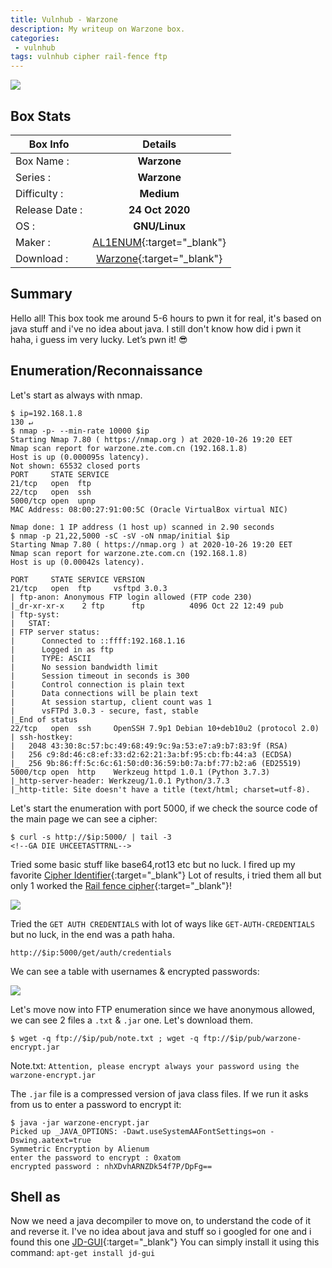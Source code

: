```yaml
---
title: Vulnhub - Warzone
description: My writeup on Warzone box.
categories:
 - vulnhub
tags: vulnhub cipher rail-fence ftp
---
```


![](https://i.imgur.com/KhhkGVS.png)

## Box Stats

| Box Info      | Details       | 
| ------------- |:-------------:| 
| Box Name :    | **Warzone**  | 
| Series :      | **Warzone**         |
| Difficulty :  | **Medium**             |   
| Release Date :| **24 Oct 2020**      |    
| OS :          | **GNU/Linux**        |   
| Maker :       | [AL1ENUM](https://twitter.com/AL1ENUM){:target="_blank"}     | 
| Download :    | [Warzone](https://www.vulnhub.com/entry/warzone-1,589/){:target="_blank"}      | 

## Summary

Hello all! This box took me around 5-6 hours to pwn it for real, it's based on java stuff and i've no idea about java. I still don't know how did i pwn it haha, i guess im very lucky. Let’s pwn it! :sunglasses:

## Enumeration/Reconnaissance

Let's start as always with nmap.

```
$ ip=192.168.1.8                                                                                                                                                                 130 ↵
$ nmap -p- --min-rate 10000 $ip
Starting Nmap 7.80 ( https://nmap.org ) at 2020-10-26 19:20 EET
Nmap scan report for warzone.zte.com.cn (192.168.1.8)
Host is up (0.000095s latency).
Not shown: 65532 closed ports
PORT     STATE SERVICE
21/tcp   open  ftp
22/tcp   open  ssh
5000/tcp open  upnp
MAC Address: 08:00:27:91:00:5C (Oracle VirtualBox virtual NIC)

Nmap done: 1 IP address (1 host up) scanned in 2.90 seconds
$ nmap -p 21,22,5000 -sC -sV -oN nmap/initial $ip
Starting Nmap 7.80 ( https://nmap.org ) at 2020-10-26 19:20 EET
Nmap scan report for warzone.zte.com.cn (192.168.1.8)
Host is up (0.00042s latency).

PORT     STATE SERVICE VERSION
21/tcp   open  ftp     vsftpd 3.0.3
| ftp-anon: Anonymous FTP login allowed (FTP code 230)
|_dr-xr-xr-x    2 ftp      ftp          4096 Oct 22 12:49 pub
| ftp-syst: 
|   STAT: 
| FTP server status:
|      Connected to ::ffff:192.168.1.16
|      Logged in as ftp
|      TYPE: ASCII
|      No session bandwidth limit
|      Session timeout in seconds is 300
|      Control connection is plain text
|      Data connections will be plain text
|      At session startup, client count was 1
|      vsFTPd 3.0.3 - secure, fast, stable
|_End of status
22/tcp   open  ssh     OpenSSH 7.9p1 Debian 10+deb10u2 (protocol 2.0)
| ssh-hostkey: 
|   2048 43:30:8c:57:bc:49:68:49:9c:9a:53:e7:a9:b7:83:9f (RSA)
|   256 c9:8d:46:c8:ef:33:d2:62:21:3a:bf:95:cb:fb:44:a3 (ECDSA)
|_  256 9b:86:ff:5c:6c:61:50:d0:36:59:b0:7a:bf:77:b2:a6 (ED25519)
5000/tcp open  http    Werkzeug httpd 1.0.1 (Python 3.7.3)
|_http-server-header: Werkzeug/1.0.1 Python/3.7.3
|_http-title: Site doesn't have a title (text/html; charset=utf-8).
```

Let's start the enumeration with port 5000, if we check the source code of the main page we can see a cipher:

```
$ curl -s http://$ip:5000/ | tail -3
<!--GA DIE UHCEETASTTRNL-->
```

Tried some basic stuff like base64,rot13 etc but no luck. I fired up my favorite [Cipher Identifier](https://www.boxentriq.com/code-breaking/cipher-identifier){:target="_blank"} Lot of results, i tried them all but only 1 worked the [Rail fence cipher](https://www.boxentriq.com/code-breaking/rail-fence-cipher){:target="_blank"}!

![](https://i.imgur.com/yfJ1Ulu.png)

Tried the `GET AUTH CREDENTIALS` with lot of ways like `GET-AUTH-CREDENTIALS` but no luck, in the end was a path haha.

`http://$ip:5000/get/auth/credentials`

We can see a table with usernames & encrypted passwords:

![](https://i.imgur.com/QsWxdci.png)

Let's move now into FTP enumeration since we have anonymous allowed, we can see 2 files a `.txt` & `.jar` one. Let's download them.

```
$ wget -q ftp://$ip/pub/note.txt ; wget -q ftp://$ip/pub/warzone-encrypt.jar
```

Note.txt: `Attention, please encrypt always your password using the warzone-encrypt.jar`

The `.jar` file is a compressed version of java class files. If we run it asks from us to enter a password to encrypt it:

```
$ java -jar warzone-encrypt.jar 
Picked up _JAVA_OPTIONS: -Dawt.useSystemAAFontSettings=on -Dswing.aatext=true
Symmetric Encryption by Alienum
enter the password to encrypt : 0xatom
encrypted password : nhXDvhARNZDk54f7P/DpFg==
```

## Shell as

Now we need a java decompiler to move on, to understand the code of it and reverse it. I've no idea about java and stuff so i googled for one and i found this one [JD-GUI](http://java-decompiler.github.io/){:target="_blank"} You can simply install it using this command: `apt-get install jd-gui`
